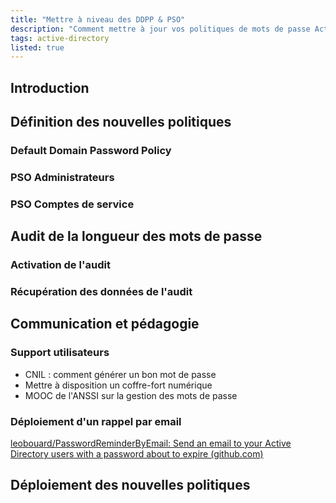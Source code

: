```yaml
---
title: "Mettre à niveau des DDPP & PSO"
description: "Comment mettre à jour vos politiques de mots de passe Active Directory (en évitant de tout casser) ?"
tags: active-directory
listed: true
---
```


## Introduction

## Définition des nouvelles politiques

### Default Domain Password Policy

### PSO Administrateurs

### PSO Comptes de service

## Audit de la longueur des mots de passe

### Activation de l'audit

### Récupération des données de l'audit

## Communication et pédagogie

### Support utilisateurs

- CNIL : comment générer un bon mot de passe
- Mettre à disposition un coffre-fort numérique
- MOOC de l'ANSSI sur la gestion des mots de passe

### Déploiement d'un rappel par email

[leobouard/PasswordReminderByEmail: Send an email to your Active Directory users with a password about to expire (github.com)](https://github.com/leobouard/PasswordReminderByEmail)

## Déploiement des nouvelles politiques